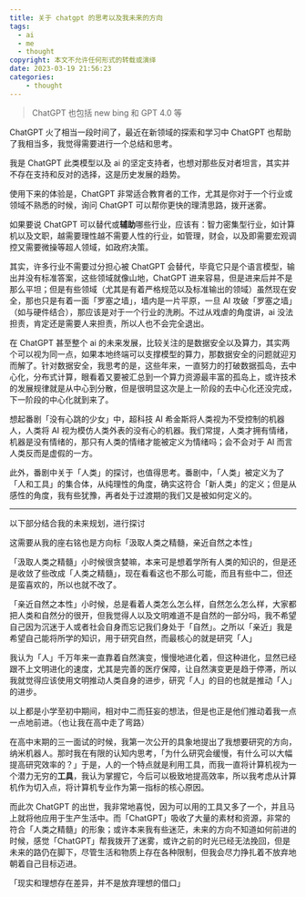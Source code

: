 ```yaml
---
title: 关于 chatgpt 的思考以及我未来的方向
tags:
  - ai
  - me
  - thought
copyright: 本文不允许任何形式的转载或演绎
date: 2023-03-19 21:56:23
categories:
    - thought
---
```



<!--
Copyright © 2023 [cc01cc](https://github.com/cc01cc)

本页面采用 [知识共享署名-非商业性使用 4.0 国际许可协议](http://creativecommons.org/licenses/by-nc/4.0/) 进行许可。

转载请注明原始地址：<https://cc01cc.com/>
-->

> ChatGPT 也包括 new bing 和 GPT 4.0 等

ChatGPT 火了相当一段时间了，最近在新领域的探索和学习中 ChatGPT 也帮助了我相当多，我觉得需要进行一个总结和思考。

我是 ChatGPT 此类模型以及 ai 的坚定支持者，也想对那些反对者坦言，其实并不存在支持和反对的选择，这是历史发展的趋势。

使用下来的体验是，ChatGPT 非常适合教育者的工作，尤其是你对于一个行业或领域不熟悉的时候，询问 ChatGPT 可以帮你更快的理清思路，拨开迷雾。

如果要说 ChatGPT 可以替代或**辅助**哪些行业，应该有：智力密集型行业，如计算机以及文职，越需要理性越不需要人性的行业，如管理，财会，以及即需要宏观调控又需要微操等超人领域，如政府决策。

其实，许多行业不需要过分担心被 ChatGPT 会替代，毕竟它只是个语言模型，输出并没有标准答案，这些领域就像山地，ChatGPT 进来容易，但是进来后并不是那么平坦；但是有些领域（尤其是有着严格规范以及标准输出的领域）虽然现在安全，那也只是有着一面「罗塞之墙」，墙内是一片平原，一旦 AI 攻破「罗塞之墙」（如与硬件结合），那应该是对于一个行业的洗刷。不过从戏虐的角度讲，ai 没法担责，肯定还是需要人来担责，所以人也不会完全退出。

在 ChatGPT 甚至整个 ai 的未来发展，比较关注的是数据安全以及算力，其实两个可以视为同一点，如果本地终端可以支撑模型的算力，那数据安全的问题就迎刃而解了。针对数据安全，我思考的是，这些年来，一直努力的打破数据孤岛，去中心化，分布式计算，眼看着又要被汇总到一个算力资源最丰富的孤岛上，或许技术的发展规律就是从中心到分散，但是很明显这次是上一阶段的去中心化还没完成，下一阶段的中心化就到来了。

想起番剧「没有心跳的少女」中，超科技 AI 希金斯将人类视为不受控制的机器人，人类将 AI 视为模仿人类外表的没有心的机器。我们常提，人类才拥有情绪，机器是没有情绪的，那只有人类的情绪才能被定义为情绪吗；会不会对于 AI 而言人类反而是虚假的一方。

此外，番剧中关于「人类」的探讨，也值得思考。番剧中，「人类」被定义为了「人和工具」的集合体，从纯理性的角度，确实这符合「新人类」的定义；但是从感性的角度，我有些犹豫，再者处于过渡期的我们又是被如何定义的。

---

以下部分结合我的未来规划，进行探讨

这需要从我的座右铭也是方向标「汲取人类之精髓，亲近自然之本性」

「汲取人类之精髓」小时候很贪婪嘛，本来可是想着学所有人类的知识的，但是还是收敛了些改成「人类之精髓」，现在看看这也不那么可能，而且有些中二，但还是蛮喜欢的，所以也就不改了。

「亲近自然之本性」小时候，总是看着人类怎么怎么样，自然怎么怎么样，大家都把人类和自然分的很开，但我觉得人以及文明难道不是自然的一部分吗，我不希望自己因为沉迷于人或者社会自身而忘记我们身处于「自然」。之所以「亲近」我是希望自己能将所学的知识，用于研究自然，而最核心的就是研究「人」

我认为「人」千万年来一直靠着自然演变，慢慢地进化着，但这种进化，显然已经跟不上文明进化的速度，尤其是完善的医疗保障，让自然演变更是趋于停滞，所以我就觉得应该使用文明推动人类自身的进步，研究「人」的目的也就是推动「人」的进步。

以上都是小学至初中期间，相对中二而狂妄的想法，但是也正是他们推动着我一点一点地前进。（也让我在高中走了弯路）

在高中末期的三一面试的时候，我第一次公开的具象地提出了我想要研究的方向，纳米机器人。那时我在有限的认知内思考，「为什么研究会缓慢，有什么可以大幅提高研究效率的？」于是，人的一个特点就是利用工具，而我一直将计算机视为一个潜力无穷的**工具**，我认为掌握它，今后可以极致地提高效率，所以我考虑从计算机作为切入点，将计算机专业作为第一指标的核心原因。

而此次 ChatGPT 的出世，我非常地喜悦，因为可以用的工具又多了一个，并且马上就将他应用于生产生活中。而「ChatGPT」吸收了大量的素材和资源，非常的符合「人类之精髓」的形象；或许本来我有些迷茫，未来的方向不知道如何前进的时候，感觉「ChatGPT」帮我拨开了迷雾，或许之前的时光已经无法挽回，但是未来的路仍在脚下，尽管生活和物质上存在各种限制，但我会尽力挣扎着不放弃地朝着自己目标迈进。

「现实和理想存在差异，并不是放弃理想的借口」

<!--
Copyright © 2023 [cc01cc](https://github.com/cc01cc)

本页面 不允许任何形式的转载或演绎。

转载请注明原始地址：<https://cc01cc.com/>
-->